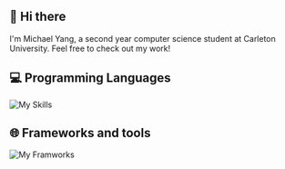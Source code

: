 ## 👋 Hi there 
I'm Michael Yang, a second year computer science student at Carleton University. Feel free to check out my work!


## 💻 Programming Languages
![My Skills](https://skillicons.dev/icons?i=python,cs,c,cpp,js,html,css,lua,js)

## 🌐 Frameworks and tools
![My Framworks](https://skillicons.dev/icons?i=mongodb,git,github,tailwindcss,react,vscode,visualstudio,eclipse,pycharm,nodejs,expressjs,flask)
